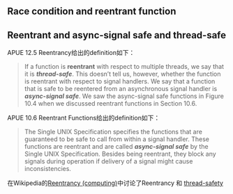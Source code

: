 

## Race condition and reentrant function



## Reentrant  and async-signal safe and thread-safe

APUE 12.5 Reentrancy给出的definition如下：

> If a function is **reentrant** with respect to multiple threads, we say that it is ***thread-safe***. This doesn’t tell us, however, whether the function is reentrant with respect to signal handlers. We say that a function that is safe to be reentered from an asynchronous signal handler is ***async-signal safe***. We saw the async-signal safe functions in Figure 10.4 when we discussed reentrant functions in Section 10.6.



APUE 10.6 Reentrant Functions给出的definition如下：

> The Single UNIX Specification specifies the functions that are guaranteed to be safe to call from within a signal handler. These functions are reentrant and are called ***async-signal safe*** by the Single UNIX Specification. Besides being reentrant, they block any signals during operation if delivery of a signal might cause inconsistencies.



在Wikipedia的[Reentrancy (computing)](https://en.wikipedia.org/wiki/Reentrancy_(computing))中讨论了Reentrancy 和 [thread-safety](https://en.wikipedia.org/wiki/Thread-safety) 